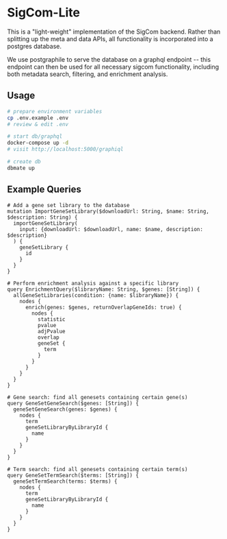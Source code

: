 # SigCom-Lite

This is a "light-weight" implementation of the SigCom backend. Rather than splitting up the meta and data APIs, all functionality is incorporated into a postgres database.

We use postgraphile to serve the database on a graphql endpoint -- this endpoint can then be used for all necessary sigcom functionality, including both metadata search, filtering, and enrichment analysis.

## Usage
```bash
# prepare environment variables
cp .env.example .env
# review & edit .env

# start db/graphql
docker-compose up -d
# visit http://localhost:5000/graphiql

# create db
dbmate up
```

## Example Queries
```gql
# Add a gene set library to the database
mutation ImportGeneSetLibrary($downloadUrl: String, $name: String, $description: String) {
  importGeneSetLibrary(
    input: {downloadUrl: $downloadUrl, name: $name, description: $description}
  ) {
    geneSetLibrary {
      id
    }
  }
}

# Perform enrichment analysis against a specific library
query EnrichmentQuery($libraryName: String, $genes: [String]) {
  allGeneSetLibraries(condition: {name: $libraryName}) {
    nodes {
      enrich(genes: $genes, returnOverlapGeneIds: true) {
        nodes {
          statistic
          pvalue
          adjPvalue
          overlap
          geneSet {
            term
          }
        }
      }
    }
  }
}

# Gene search: find all genesets containing certain gene(s)
query GeneSetGeneSearch($genes: [String]) {
  geneSetGeneSearch(genes: $genes) {
    nodes {
      term
      geneSetLibraryByLibraryId {
        name
      }
    }
  }
}

# Term search: find all genesets containing certain term(s)
query GeneSetTermSearch($terms: [String]) {
  geneSetTermSearch(terms: $terms) {
    nodes {
      term
      geneSetLibraryByLibraryId {
        name
      }
    }
  }
}

```